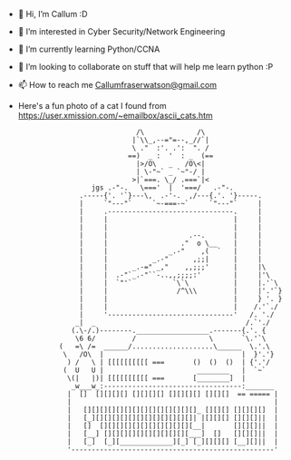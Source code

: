 - 👋 Hi, I’m Callum :D
- 👀 I’m interested in Cyber Security/Network Engineering 
- 🌱 I’m currently learning Python/CCNA
- 💞️ I’m looking to collaborate on stuff that will help me learn python :P
- 📫 How to reach me Callumfraserwatson@gmail.com
- Here's a fun photo of a cat I found from https://user.xmission.com/~emailbox/ascii_cats.htm
 
                                   /\             /\
                                  |`\\_,--="=--,_//`|  
                                  \ ."  :'. .':  ". /
                                 ==)  _ :  '  : _  (==
                                   |>/O\   _   /O\<|
                                   | \-"~` _ `~"-/ |
                                  >|`===. \_/ .===`|<
                        jgs .-"-.   \==='  |  '===/   .-"-.
                     .-----{'. '`}---\,  .-'-.  ,/---{.'. '}-----.
                     |     `"---"`     `~-===-~`     `"---"`     |
                     |     .-------------------------------.     |
                     |     |                               |     |
                     |     |                               |     |
                     |     |                    .--.       |     |
                     |     |                  ."  o \__    |     |
                     |     |               _.-"    ,(  `   |     |
                     |     |           _.-"      ,;;|      |     |
                     |     |      _.-=" _,"    ,,;;;'      |     |\  
                     |     |  .-"`_.-"``-..,,;;;;:'        |     |'\
                     |     |  `"'`          `\`\           |     |.'`\
                     |     |                 /^\\\         |     |'.'`}
                     |     |                               |     } '. }
                     |     |                               |    /.'`./
                     |     '-------------------------------'   /. './
                    _|  _                                     /.`'./
                   (.\-/.)--------.__________________.-------{.'. {
                    \6 6/         /                  \       `\.'`\
                (   =\ /=  ______/....................\______  \.'.\
                 \   /O\  |                                  |  }'.'}
                  ) /   \ | [[[[[[[[[[ ===       ()  ()  ()  | {'.'/
                 (  U   U |                       ________   |  `~`
                  \(|   |)| [[[[[[[[[[ ===       [________]  |
                   _w___w_:----------------------------------:_______
                  |  []  [][][][] [][][][] [][][][] [][][]  == ===== |
                  |                                                  |
                  |   [][][][][][][][][][][][][][]_ [][][] [][][][]  |
                  |   [_][][][][][][][][][][][][]| |[][][] [][][]||  |
                  |   []  [][][][][][][][][][][][__|       [][][]||  |
                  |   [__] [][][][][][][][][][][___]  []   [][][]||  |
                  |   [_]  [_][_____________][_] [_][][][] [__][]||  |
                  '--------------------------------------------------' 

<!---
TheFlyingScotty/TheFlyingScotty is a ✨ special ✨ repository because its `README.md` (this file) appears on your GitHub profile.
You can click the Preview link to take a look at your changes.
--->
